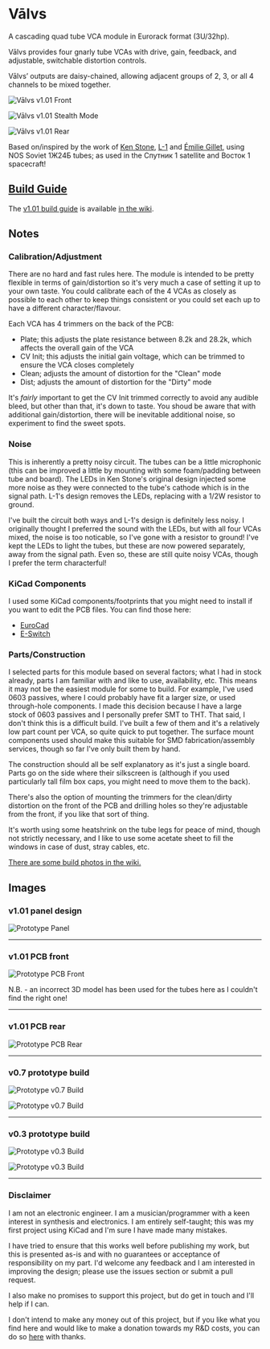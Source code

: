 # Vālvs
A cascading quad tube VCA module in Eurorack format (3U/32hp).

Vālvs provides four gnarly tube VCAs with drive, gain, feedback, and adjustable, switchable distortion controls.

Vālvs’ outputs are daisy-chained, allowing adjacent groups of 2, 3, or all 4 channels to be mixed together.

![Vālvs v1.01 Front](/Images/Valvs101Front.png)

![Vālvs v1.01 Stealth Mode](/Images/Valvs101FrontStealth.png)

![Vālvs v1.01 Rear](/Images/Valvs101Rear.png)

Based on/inspired by the work of [Ken Stone](https://www.elby-designs.com/webtek/cgs/cgs65/cgs65_vca.html), [L-1](http://l-1.su/TubeVCA.html) and [Émilie Gillet](https://mutable-instruments.net/modules/veils/), using NOS Soviet 1Ж24Б tubes; as used in the Спутник 1 satellite and Восток 1 spacecraft!

## [Build Guide](https://github.com/ob1techno/valvs/wiki/Vālvs-v1.01---Build-Guide) 
The [v1.01 build guide](https://github.com/ob1techno/valvs/wiki/Vālvs-v1.01---Build-Guide) is available [in the wiki](https://github.com/ob1techno/valvs/wiki/Vālvs-v1.01---Build-Guide).

## Notes

### Calibration/Adjustment
There are no hard and fast rules here. The module is intended to be pretty flexible in terms of gain/distortion so it's very much a case of setting it up to your own taste. You could calibrate each of the 4 VCAs as closely as possible to each other to keep things consistent or you could set each up to have a different character/flavour. 

Each VCA has 4 trimmers on the back of the PCB:

- Plate; this adjusts the plate resistance between 8.2k and 28.2k, which affects the overall gain of the VCA
- CV Init; this adjusts the initial gain voltage, which can be trimmed to ensure the VCA closes completely
- Clean; adjusts the amount of distortion for the "Clean" mode
- Dist; adjusts the amount of distortion for the "Dirty" mode

It's _fairly_ important to get the CV Init trimmed correctly to avoid any audible bleed, but other than that, it's down to taste. You shoud be aware that with additional gain/distortion, there will be inevitable additional noise, so experiment to find the sweet spots.

### Noise
This is inherently a pretty noisy circuit. The tubes can be a little microphonic (this can be improved a little by mounting with some foam/padding between tube and board). The LEDs in Ken Stone's original design injected some more noise as they were connected to the tube's cathode which is in the signal path. L-1's design removes the LEDs, replacing with a 1/2W resistor to ground. 

I've built the circuit both ways and L-1's design is definitely less noisy. I originally thought I preferred the sound with the LEDs, but with all four VCAs mixed, the noise is too noticable, so I've gone with a resistor to ground! I've kept the LEDs to light the tubes, but these are now powered separately, away from the signal path. Even so, these are still quite noisy VCAs, though I prefer the term characterful!

### KiCad Components

I used some KiCad components/footprints that you might need to install if you want to edit the PCB files. You can find those here:
- [EuroCad](https://github.com/nebs/eurocad)
- [E-Switch](https://www.snapeda.com/parts/100SP1T1B4M2QE/E-Switch/view-part/)

### Parts/Construction
I selected parts for this module based on several factors; what I had in stock already, parts I am familiar with and like to use, availability, etc. This means it may not be the easiest module for some to build. For example, I've used 0603 passives, where I could probably have fit a larger size, or used through-hole components. I made this decision because I have a large stock of 0603 passives and I personally prefer SMT to THT. That said, I don't think this is a difficult build. I've built a few of them and it's a relatively low part count per VCA, so quite quick to put together. The surface mount components used should make this suitable for SMD fabrication/assembly services, though so far I've only built them by hand.

The construction should all be self explanatory as it's just a single board. Parts go on the side where their silkscreen is (although if you used particularly tall film box caps, you might need to move them to the back). 

There's also the option of mounting the trimmers for the clean/dirty distortion on the front of the PCB and drilling holes so they're adjustable from the front, if you like that sort of thing. 

It's worth using some heatshrink on the tube legs for peace of mind, though not strictly necessary, and I like to use some acetate sheet to fill the windows in case of dust, stray cables, etc.

[There are some build photos in the wiki.](https://github.com/ob1techno/valvs/wiki/Vālvs-v1.01---Build-Guide)

## Images

### v1.01 panel design

![Prototype Panel](/Images/ValvsPanel.png)

---

### v1.01 PCB front 

![Prototype PCB Front](/Images/ValvsPcbFront.png)

N.B. - an incorrect 3D model has been used for the tubes here as I couldn't find the right one!

---

### v1.01 PCB rear

![Prototype PCB Rear](/Images/ValvsPcbRear.png)

---

### v0.7 prototype build

![Prototype v0.7 Build](/Images/Valvs07Front.png)

![Prototype v0.7 Build](/Images/Valvs07Rear.png)

---

### v0.3 prototype build

![Prototype v0.3 Build](/Images/Valvs03.png)

![Prototype v0.3 Build](/Images/Valvs03on.png)

---

### Disclaimer
I am not an electronic engineer. I am a musician/programmer with a keen interest in synthesis and electronics. I am entirely self-taught; this was my first project using KiCad and I'm sure I have made many mistakes. 

I have tried to ensure that this works well before publishing my work, but this is presented as-is and with no guarantees or acceptance of responsibility on my part. I'd welcome any feedback and I am interested in improving the design; please use the issues section or submit a pull request. 

I also make no promises to support this project, but do get in touch and I'll help if I can. 

I don't intend to make any money out of this project, but if you like what you find here and would like to make a donation towards my R&D costs, you can do so [here](https://www.paypal.com/donate/?business=YHBG5EA6B6ZP4&no_recurring=0&item_name=Any+donations+to+help+cover+R%26D+costs+gratefully+received%21+&currency_code=GBP) with thanks.

